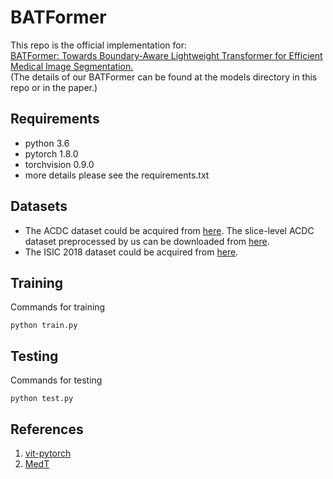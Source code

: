 # BATFormer
This repo is the official implementation for:\
[BATFormer: Towards Boundary-Aware Lightweight Transformer for Efficient Medical Image Segmentation.](https://ieeexplore.ieee.org/abstract/document/10101800)\
(The details of our BATFormer can be found at the models directory in this repo or in the paper.)

## Requirements
* python 3.6
* pytorch 1.8.0
* torchvision 0.9.0
* more details please see the requirements.txt

## Datasets
* The ACDC dataset could be acquired from [here](https://www.creatis.insa-lyon.fr/Challenge/acdc/). The slice-level ACDC dataset preprocessed by us can be downloaded from [here](https://drive.google.com/file/d/18W_d8ho0Tl7TgPQXczOXZK5OUxtYkQdc/view?usp=share_link).
* The ISIC 2018 dataset could be acquired from [here](https://challenge.isic-archive.com/data/).

## Training
Commands for training
```
python train.py
```
## Testing
Commands for testing
``` 
python test.py
```
## References
1. [vit-pytorch](https://github.com/lucidrains/vit-pytorch)
2. [MedT](https://github.com/jeya-maria-jose/Medical-Transformer)
